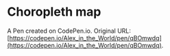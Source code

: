 # Choropleth map

A Pen created on CodePen.io. Original URL: [https://codepen.io/Alex_in_the_World/pen/qBOmwdq](https://codepen.io/Alex_in_the_World/pen/qBOmwdq).


